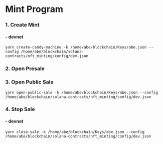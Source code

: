 # Mint Program

### 1. Create Mint

#### - devnet
`yarn create-candy-machine -k /home/abe/blockchain/Keys/abe.json --config /home/abe/blockchain/solana-contracts/nft_minting/config/dev.json`

### 2. Open Presale

### 3. Open Public Sale
`yarn open-public-sale -k /home/abe/blockchain/Keys/abe.json --config /home/abe/blockchain/solana-contracts/nft_minting/config/dev.json`

### 4. Stop Sale

#### - devnet
`yarn close-sale -k /home/abe/blockchain/Keys/abe.json --config /home/abe/blockchain/solana-contracts/nft_minting/config/dev.json`


